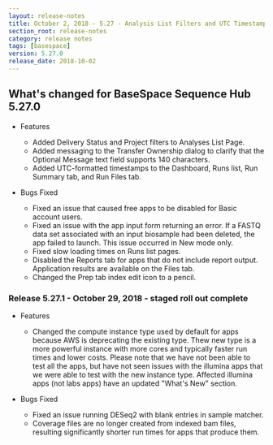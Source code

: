 ```yaml
---
layout: release-notes
title: October 2, 2018 - 5.27 - Analysis List Filters and UTC Timestamps
section_root: release-notes
category: release notes
tags: [basespace]
version: 5.27.0
release_date: 2018-10-02
---
```


## What's changed for BaseSpace Sequence Hub 5.27.0 

- Features

	- Added Delivery Status and Project filters to Analyses List Page.
  - Added messaging to the Transfer Ownership dialog to clarify that the Optional Message text field supports 140 characters.
  - Added UTC-formatted timestamps to the Dashboard, Runs list, Run Summary tab, and Run Files tab.

- Bugs Fixed

  - Fixed an issue that caused free apps to be disabled for Basic account users. 
  - Fixed an issue with the app input form returning an error. If a FASTQ data set associated with an input biosample had been deleted, the app failed to launch. This issue occurred in New mode only.
  - Fixed slow loading times on Runs list pages.
  - Disabled the Reports tab for apps that do not include report output. Application results are available on the Files tab.
  - Changed the Prep tab index edit icon to a pencil.

### Release 5.27.1 - October 29, 2018 - staged roll out complete
- Features
  - Changed the compute instance type used by default for apps because AWS is deprecating the existing type. Thew new type is a more powerful instance with more cores and typically faster run times and lower costs. Please note that we have not been able to test all the apps, but have not seen issues with the illumina apps that we were able to test with the new instance type. Affected illumina apps (not labs apps) have an updated "What's New" section.
  
- Bugs Fixed
  - Fixed an issue running DESeq2 with blank entries in sample matcher.
  - Coverage files are no longer created from indexed bam files, resulting significantly shorter run times for apps that produce them.
  
